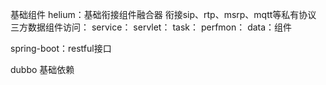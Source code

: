 基础组件
helium：基础衔接组件融合器
衔接sip、rtp、msrp、mqtt等私有协议
三方数据组件访问：
service：
servlet：
task：
perfmon：
data：组件

spring-boot：restful接口


dubbo
基础依赖